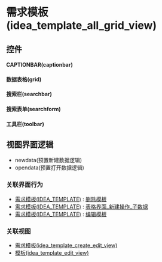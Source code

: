 # 需求模板(idea_template_all_grid_view)  <!-- {docsify-ignore-all} -->



## 控件
#### CAPTIONBAR(captionbar)
#### 数据表格(grid)
#### 搜索栏(searchbar)
#### 搜索表单(searchform)
#### 工具栏(toolbar)

## 视图界面逻辑
  * newdata(预置新建数据逻辑)
  * opendata(预置打开数据逻辑)


### 关联界面行为
  * [需求模板(IDEA_TEMPLATE)](module/ProdMgmt/idea_template) : [删除模板](module/ProdMgmt/idea_template#界面行为)
  * [需求模板(IDEA_TEMPLATE)](module/ProdMgmt/idea_template) : [表格界面_新建操作_子数据](module/ProdMgmt/idea_template#界面行为)
  * [需求模板(IDEA_TEMPLATE)](module/ProdMgmt/idea_template) : [编辑模板](module/ProdMgmt/idea_template#界面行为)

### 关联视图
  * [需求模板(idea_template_create_edit_view)](app/view/idea_template_create_edit_view)
  * [模板(idea_template_edit_view)](app/view/idea_template_edit_view)

<script>
 const { createApp } = Vue
  createApp({
    data() {
      return {

      }
    }
  }).use(ElementPlus).mount('#app')
</script>